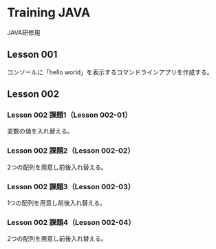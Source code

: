 # Training JAVA

JAVA研修用


## Lesson 001

コンソールに「hello world」を表示するコマンドラインアプリを作成する。


## Lesson 002

### Lesson 002 課題1（Lesson 002-01）

変数の値を入れ替える。


### Lesson 002 課題2（Lesson 002-02）

2つの配列を用意し前後入れ替える。


### Lesson 002 課題3（Lesson 002-03）

1つの配列を用意し前後入れ替える。


### Lesson 002 課題4（Lesson 002-04）

2つの配列を用意し前後入れ替える。
